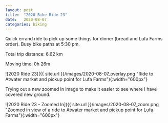 ```yaml
---
layout: post
title:  "2020 Bike Ride 23"
date:   2020-08-07
categories: biking
---
```


Quick errand ride to pick up some things for dinner (bread and Lufa Farms order). Busy bike paths at 5:30 pm.

Total trip distance: 6.62 km

Moving time: 0h 26m

![2020 Ride 23]({{ site.url }}/images/2020-08-07_overlay.png "Ride to Atwater market and pickup point for Lufa Farms"){:width="600px"}

Trying out a new zoomed in image to make it easier to see where I have covered new ground.

![2020 Ride 23 - Zoomed In]({{ site.url }}/images/2020-08-07_zoom.png "Zoomed in view of a ride to Atwater market and pickup point for Lufa Farms"){:width="600px"}
